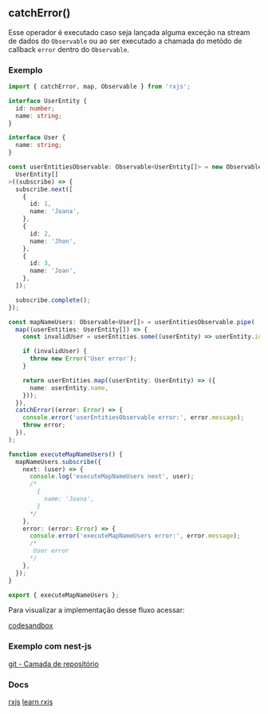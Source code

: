 ## catchError()

Esse operador é executado caso seja lançada alguma exceção na stream de dados do `Observable`
ou ao ser executado a chamada do metódo de callback `error` dentro do `Observable`.

### Exemplo

```typescript
import { catchError, map, Observable } from 'rxjs';

interface UserEntity {
  id: number;
  name: string;
}

interface User {
  name: string;
}

const userEntitiesObservable: Observable<UserEntity[]> = new Observable<
  UserEntity[]
>((subscribe) => {
  subscribe.next([
    {
      id: 1,
      name: 'Joana',
    },
    {
      id: 2,
      name: 'Jhon',
    },
    {
      id: 3,
      name: 'Joan',
    },
  ]);

  subscribe.complete();
});

const mapNameUsers: Observable<User[]> = userEntitiesObservable.pipe(
  map((userEntities: UserEntity[]) => {
    const invalidUser = userEntities.some((userEntity) => userEntity.id === 2);

    if (invalidUser) {
      throw new Error('User error');
    }

    return userEntities.map((userEntity: UserEntity) => ({
      name: userEntity.name,
    }));
  }),
  catchError((error: Error) => {
    console.error('userEntitiesObservable error:', error.message);
    throw error;
  }),
);

function executeMapNameUsers() {
  mapNameUsers.subscribe({
    next: (user) => {
      console.log('executeMapNameUsers next', user);
      /*
        {
          name: 'Joana',
        }
      */
    },
    error: (error: Error) => {
      console.error('executeMapNameUsers error:', error.message);
      /*
       User error
      */
    },
  });
}

export { executeMapNameUsers };
```

Para visualizar a implementação desse fluxo acessar:

[codesandbox](https://codesandbox.io/s/rxjs-examples-4hrzln?file=/src/examples/catch-error/rxjs-catch-error.ts)

### Exemplo com nest-js

[git - Camada de repositório](https://github.com/Vbobell/nestjs-with-rxjs-example/blob/main/src/user/infra/repository/sqlite/user.repository.ts#L33)

### Docs

[rxjs](https://rxjs.dev/api/operators/catchError)
[learn rxjs](https://www.learnrxjs.io/learn-rxjs/operators/error_handling/catch)
